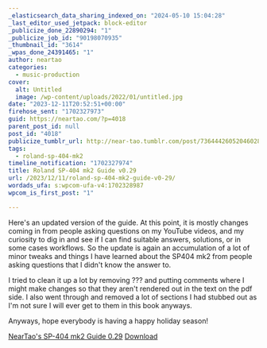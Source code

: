 ```yaml
---
_elasticsearch_data_sharing_indexed_on: "2024-05-10 15:04:28"
_last_editor_used_jetpack: block-editor
_publicize_done_22890294: "1"
_publicize_job_id: "90198070935"
_thumbnail_id: "3614"
_wpas_done_24391465: "1"
author: neartao
categories:
  - music-production
cover:
  alt: Untitled
  image: /wp-content/uploads/2022/01/untitled.jpg
date: "2023-12-11T20:52:51+00:00"
firehose_sent: "1702327973"
guid: https://neartao.com/?p=4018
parent_post_id: null
post_id: "4018"
publicize_tumblr_url: http://near-tao.tumblr.com/post/736444260520460288
tags:
  - roland-sp-404-mk2
timeline_notification: "1702327974"
title: Roland SP-404 mk2 Guide v0.29
url: /2023/12/11/roland-sp-404-mk2-guide-v0-29/
wordads_ufa: s:wpcom-ufa-v4:1702328987
wpcom_is_first_post: "1"

---
```

Here's an updated version of the guide. At this point, it is mostly changes coming in from people asking questions on my YouTube videos, and my curiosity to dig in and see if I can find suitable answers, solutions, or in some cases workflows. So the update is again an accumulation of a lot of minor tweaks and things I have learned about the SP404 mk2 from people asking questions that I didn't know the answer to.

I tried to clean it up a lot by removing ??? and putting comments where I might make changes so that they aren't rendered out in the text on the pdf side. I also went through and removed a lot of sections I had stubbed out as I'm not sure I will ever get to them in this book anyways.

Anyways, hope everybody is having a happy holiday season!

[NearTao's SP-404 mk2 Guide 0.29](/wp-content/uploads/2023/12/neartaos-sp-404-mk2-guide-0.29.pdf) [Download](/wp-content/uploads/2023/12/neartaos-sp-404-mk2-guide-0.29.pdf)
